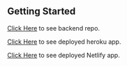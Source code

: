 ## Getting Started

[Click Here](https://github.com/amr745/full-stack-mern-on-mobile-backend) to see backend repo.

[Click Here](https://barberbackendar.herokuapp.com) to see deployed heroku app.

[Click Here](https://629c97e0bfea0035cc8b49e0--resilient-daifuku-cb4b07.netlify.app/) to see deployed Netlify app.